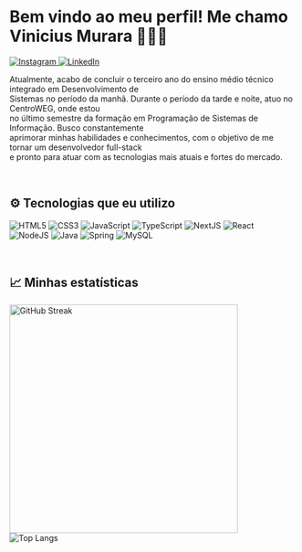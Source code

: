 <h1>Bem vindo ao meu perfil! Me chamo Vinicius Murara 👨🏻‍💻</h1>


<p>
    <a href="https://instagram.com/vinimurara_">
        <img src="https://img.shields.io/badge/Instagram-E4405F?style=for-the-badge&logo=instagram&logoColor=white" alt="Instagram">
    </a>
    <a href="https://www.linkedin.com/in/vinicius-vieira-murara-0593532b4/">
        <img src="https://img.shields.io/badge/LinkedIn-0077B5?style=for-the-badge&logo=linkedin&logoColor=white" alt="LinkedIn">
    </a>
</p>


<p>
    Atualmente, acabo de concluir o terceiro ano do ensino médio técnico integrado em Desenvolvimento de<br>Sistemas no período da manhã. Durante o período da tarde e noite, atuo no CentroWEG, onde estou<br>no último semestre da formação em Programação de Sistemas de Informação. Busco constantemente<br>aprimorar minhas habilidades e conhecimentos, com o objetivo de me tornar um desenvolvedor full-stack<br>e pronto para atuar com as tecnologias mais atuais e fortes do mercado.
</p>
<br>

<h2>⚙️ Tecnologias que eu utilizo</h2>

<p>
    <img alt="HTML5" src="https://img.shields.io/badge/HTML5-E34F26?style=for-the-badge&logo=html5&logoColor=white">
    <img alt="CSS3" src="https://img.shields.io/badge/CSS3-1572B6?style=for-the-badge&logo=css3&logoColor=white">
    <img alt="JavaScript" src="https://img.shields.io/badge/JavaScript-F7DF1E?style=for-the-badge&logo=javascript&logoColor=black">
    <img alt="TypeScript" src="https://img.shields.io/badge/TypeScript-007ACC?style=for-the-badge&logo=typescript&logoColor=white">
    <img alt="NextJS" src="https://img.shields.io/badge/next.js-000000?style=for-the-badge&logo=nextdotjs&logoColor=white">
    <img alt="React" src="https://img.shields.io/badge/-ReactJs-61DAFB?logo=react&logoColor=white&style=for-the-badge">
    <br>
    <img alt="NodeJS" src="https://img.shields.io/badge/Node.js-43853D?style=for-the-badge&logo=node.js&logoColor=white">
    <img alt="Java" src="https://img.shields.io/badge/Java-ED8B00?style=for-the-badge&logo=openjdk&logoColor=white">
    <img alt="Spring" src="https://img.shields.io/badge/Spring-6DB33F?style=for-the-badge&logo=spring&logoColor=white">
    <img alt="MySQL" src="https://img.shields.io/badge/MySQL-005C84?style=for-the-badge&logo=mysql&logoColor=white">
</p>
<br>

<h2>📈 Minhas estatísticas</h2>

<p>
    <img src="https://github-readme-streak-stats.herokuapp.com?user=viniciusmurara&theme=tokyonight" alt="GitHub Streak" width="400"><br>
    <img src="https://github-readme-stats.vercel.app/api/top-langs/?username=viniciusmurara&layout=pie&theme=tokyonight" alt="Top Langs">
</p>
